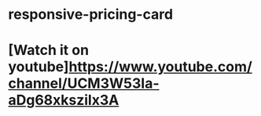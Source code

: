 # responsive-pricing-card
# [Watch it on youtube]https://www.youtube.com/channel/UCM3W53Ia-aDg68xkszilx3A
